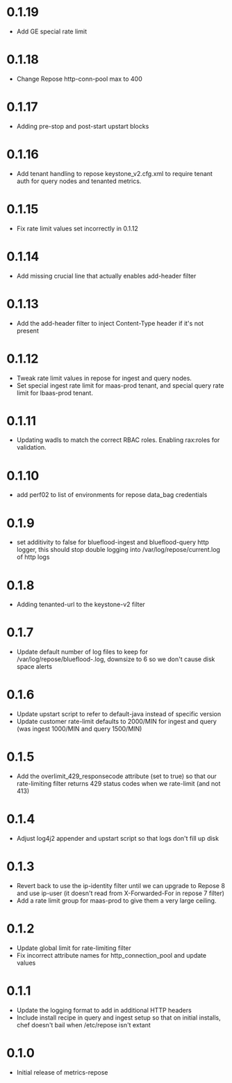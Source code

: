 # 0.1.19
- Add GE special rate limit

# 0.1.18
- Change Repose http-conn-pool max to 400

# 0.1.17
- Adding pre-stop and post-start upstart blocks
	
# 0.1.16
- Add tenant handling to repose keystone_v2.cfg.xml to require tenant auth for query nodes and tenanted metrics.

# 0.1.15
- Fix rate limit values set incorrectly in 0.1.12

# 0.1.14
- Add missing crucial line that actually enables add-header filter

# 0.1.13
- Add the add-header filter to inject Content-Type header if it's not present

# 0.1.12
- Tweak rate limit values in repose for ingest and query nodes.
- Set special ingest rate limit for maas-prod tenant, and special query rate limit for lbaas-prod tenant.

# 0.1.11
- Updating wadls to match the correct RBAC roles.  Enabling rax:roles for validation.

# 0.1.10 
- add perf02 to list of environments for repose data_bag credentials

# 0.1.9
- set additivity to false for blueflood-ingest and blueflood-query http logger, this should stop double logging into /var/log/repose/current.log of http logs

# 0.1.8
- Adding tenanted-url to the keystone-v2 filter

# 0.1.7
- Update default number of log files to keep for /var/log/repose/blueflood-<instance>.log, downsize to 6 so we don't cause disk space alerts

# 0.1.6
- Update upstart script to refer to default-java instead of specific version
- Update customer rate-limit defaults to 2000/MIN for ingest and query (was ingest 1000/MIN and query 1500/MIN)

# 0.1.5
- Add the overlimit_429_responsecode attribute (set to true) so that our rate-limiting filter returns 429 status codes when we rate-limit (and not 413)

# 0.1.4
- Adjust log4j2 appender and upstart script so that logs don't fill up disk

# 0.1.3
- Revert back to use the ip-identity filter until we can upgrade to Repose 8 and use ip-user (it doesn't read from X-Forwarded-For in repose 7 filter)
- Add a rate limit group for maas-prod to give them a very large ceiling.

# 0.1.2
- Update global limit for rate-limiting filter
- Fix incorrect attribute names for http_connection_pool and update values 

# 0.1.1
- Update the logging format to add in additional HTTP headers
- Include install recipe in query and ingest setup so that on initial installs, chef doesn't bail when /etc/repose isn't extant

# 0.1.0
- Initial release of metrics-repose
